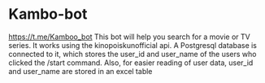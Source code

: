 # Kambo-bot
https://t.me/Kamboo_bot
This bot will help you search for a movie or TV series. It works using the kinopoiskunofficial api. 
A Postgresql database is connected to it, which stores the user_id and user_name of the users who clicked the /start command. 
Also, for easier reading of user data, user_id and user_name are stored in an excel table
